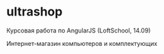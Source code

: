 # ultrashop

Курсовая работа по AngularJS (LoftSchool, 14.09)

Интернет-магазин компьютеров и комплектующих
